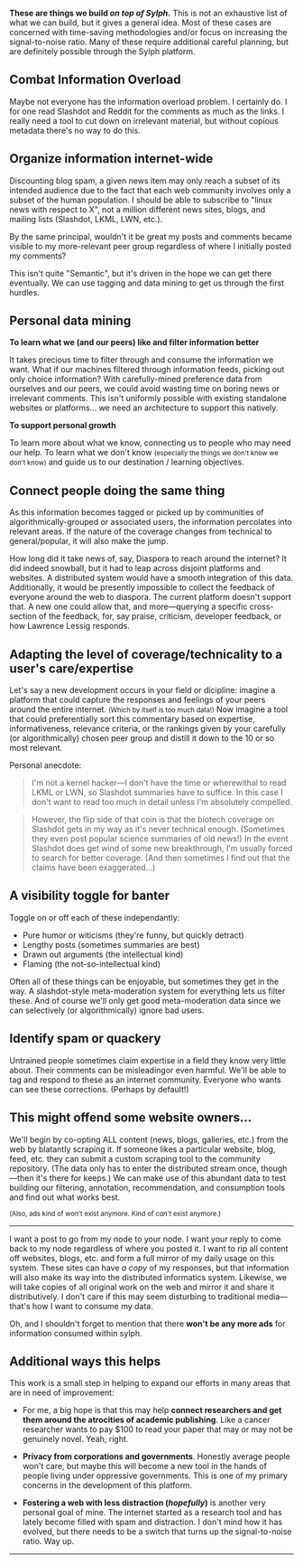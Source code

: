 
**These are things we build _on top of Sylph_.** This is not an exhaustive list of what we can build, but it gives a general idea. Most of these cases are concerned with time-saving methodologies and/or focus on increasing the signal-to-noise ratio. Many of these require additional careful planning, but are definitely possible through the Sylph platform.

Combat Information Overload
---------------------------

Maybe not everyone has the information overload problem. I certainly do. I for one read Slashdot and Reddit for the comments as much as the links. I really need a tool to cut down on irrelevant material, but without copious metadata there's no way to do this. 


Organize information internet-wide
-----------------------------------

Discounting blog spam, a given news item may only reach a subset of its intended audience due to the fact that each web community involves only a subset of the human population. I should be able to subscribe to "linux news with respect to X", not a million different news sites, blogs, and mailing lists (Slashdot, LKML, LWN, etc.). 

By the same principal, wouldn't it be great my posts and comments became visible to my more-relevant peer group regardless of where I initially posted my comments? 

This isn't quite "Semantic", but it's driven in the hope we can get there eventually. We can use tagging and data mining to get us through the first hurdles.  

Personal data mining
--------------------

**To learn what we (and our peers) like and filter information better**

 It takes precious time to filter through and consume the information we want. 
What if our machines filtered through information feeds, picking out only choice information? With carefully-mined preference data from ourselves and our peers, we could avoid wasting time on boring news or irrelevant comments. This isn't uniformly possible with existing standalone websites or platforms... we need an architecture to support this natively.

**To support personal growth**

To learn more about what we know, connecting us to people who may need our help. To learn what we don't know <small>(especially the things we don't know we don't know)</small> and guide us to our destination / learning objectives. 

Connect people doing the same thing
-----------------------------------

As this information becomes tagged or picked up by communities of algorithmically-grouped or associated users, the information percolates into relevant areas. If the nature of the coverage changes from technical to general/popular, it will also make the jump.  

How long did it take news of, say, Diaspora to reach around the internet? It did indeed snowball, but it had to leap across disjoint platforms and websites. A distributed system would have a smooth integration of this data. Additionally, it would be presently impossible to collect the feedback of everyone around the web to diaspora. The current platform doesn't support that. A new one could allow that, and more&mdash;querying a specific cross-section of the feedback, for, say praise, criticism, developer feedback, or how Lawrence Lessig responds. 


Adapting the level of coverage/technicality to a user's care/expertise
----------------------------------------------------------------------

Let's say a new development occurs in your field or dicipline: imagine a platform that could capture the responses and feelings of your peers around the entire internet. <small>(Which by itself is too much data!)</small> Now imagine a tool that could preferentially sort this commentary based on expertise, informativeness, relevance criteria, or the rankings given by your carefully (or algorithmically) chosen peer group and distill it down to the 10 or so most relevant.

Personal anecdote: 
> I'm not a kernel hacker&mdash;I don't have the time or wherewithal to read LKML or LWN, so Slashdot summaries have to suffice. In this case I don't want to read too much in detail unless I'm absolutely compelled.

> However, the flip side of that coin is that the biotech coverage on Slashdot gets in my way as it's never technical enough. (Sometimes they even post popular science summaries of old news!) In the event Slashdot does get wind of some new breakthrough, I'm usually forced to search for better coverage. (And then sometimes I find out that the claims have been exaggerated...)

A visibility toggle for banter
------------------------------

Toggle on or off each of these independantly:

* Pure humor or witicisms (they're funny, but quickly detract)
* Lengthy posts (sometimes summaries are best)
* Drawn out arguments (the intellectual kind)
* Flaming (the not-so-intellectual kind)

Often all of these things can be enjoyable, but sometimes they get in the way. A slashdot-style meta-moderation system for everything lets us filter these. And of course we'll only get good meta-moderation data since we can selectively (or algorithmically) ignore bad users.

Identify spam or quackery
-------------------------

Untrained people sometimes claim expertise in a field they know very little about. Their comments can be misleadingor even harmful. We'll be able to tag and respond to these as an internet community. Everyone who wants can see these corrections. (Perhaps by default!) 


This might offend some website owners...
----------------------------------------

We'll begin by co-opting ALL content (news, blogs, galleries, etc.) from the web by blatantly scraping it. If someone likes a particular website, blog, feed, etc. they can submit a custom scraping tool to the community repository. (The data only has to enter the distributed stream once, though&mdash;then it's there for keeps.) We can make use of this abundant data to test building our filtering, annotation, recommendation, and consumption tools and find out what works best. 

<small>(Also, ads kind of won't exist anymore. Kind of _can't_ exist anymore.)</small>












----------------------




I want a post to go from my node to your node. I want your reply to come back to my node regardless of where you posted it. I want to rip all content off websites, blogs, etc. and form a full mirror of my daily usage on this system. These sites can have _a copy_ of my responses, but that information will also make its way into the distributed informatics system. Likewise, we will take copies of all original work on the web and mirror it and share it distributively. I don't care if this may seem disturbing to traditional media&mdash;that's how I want to consume my data. 


Oh, and I shouldn't forget to mention that there **won't be any more ads** for information consumed within sylph. 

Additional ways this helps
--------------------------
This work is a small step in helping to expand our efforts in many areas that are in need of improvement:

* For me, a big hope is that this may help **connect researchers and get them around the atrocities of academic publishing**. Like a cancer researcher wants to pay $100 to read your paper that may or may not be genuinely novel. Yeah, right. 

* **Privacy from corporations and governments**. Honestly average people won't care, but maybe this will become a new tool in the hands of people living under oppressive governments. This is one of my primary concerns in the development of this platform. 

* **Fostering a web with less distraction (_hopefully_)** is another very personal goal of mine. The internet started as a research tool and has lately become filled with spam and distraction. I don't mind how it has evolved, but there needs to be a switch that turns up the signal-to-noise ratio. Way up. 

---
